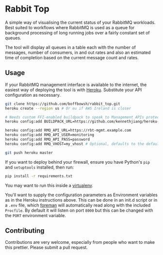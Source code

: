 # Rabbit Top

A simple way of visualising the current status of your RabbitMQ workloads. Best
suited to workflows where RabbitMQ is used as a queue for background processing
of long running jobs over a fairly constant set of queues.

The tool will display all queues in a table each with the number of messages,
number of consumers, in and out rates and also an estimated time of completion
based on the current message count and rates.

## Usage

If your RabbitMQ management interface is available to the internet, the easiest
way of deploying the tool is with [Heroku]. Substitute your API configuration as
necessary.

```bash
git clone https://github.com/boffbowsh/rabbit_top.git
heroku create --region us # Or eu if AWS Ireland is closer

# Needs custom FFI-enabled buildpack to speak to Management APIs protected by SSL
heroku config:add BUILDPACK_URL=https://github.com/kennethjiang/heroku-buildpack-python-libffi.git

heroku config:add RMQ_API_URL=https://rbt-mgmt.example.com
heroku config:add RMQ_API_USER=monitoring
heroku config:add RMQ_API_PASS=password
heroku config:add RMQ_VHOST=my_vhost # Optional, defaults to the default vhost "/"

git push heroku master
```

If you want to deploy behind your firewall, ensure you have Python's `pip` and
`setuptools` installed, then run:

```bash
pip install -r requirements.txt
```

You may want to run this inside a [virtualenv].

You'll want to supply the configuration parameters as Environment variables as
in the Heroku instructions above. This can be done in an init.d script or in a
`.env` file, which [foreman] will automatically read along with the included
`Procfile`. By default it will listen on port `8000` but this can be changed
with the `PORT` environment variable.

## Contributing

Contributions are very welcome, especially from people who want to make this
prettier. Please submit a pull request.

[Heroku]: https://heroku.com/
[virtualenv]: https://pypi.python.org/pypi/virtualenv
[foreman]: https://github.com/ddollar/foreman
